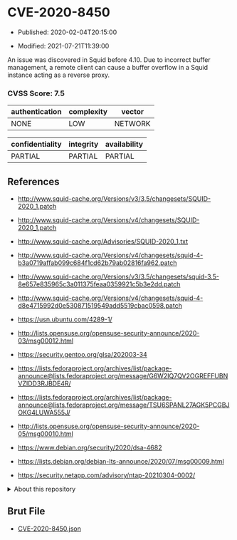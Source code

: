 # CVE-2020-8450

- Published: 2020-02-04T20:15:00

- Modified: 2021-07-21T11:39:00

An issue was discovered in Squid before 4.10. Due to incorrect buffer management, a remote client can cause a buffer overflow in a Squid instance acting as a reverse proxy.

### CVSS Score: **7.5**

| authentication | complexity | vector |
| --- | --- | --- |
| NONE | LOW | NETWORK |

| confidentiality | integrity | availability |
| --- | --- | --- |
| PARTIAL | PARTIAL | PARTIAL |

## References

* http://www.squid-cache.org/Versions/v3/3.5/changesets/SQUID-2020_1.patch

* http://www.squid-cache.org/Versions/v4/changesets/SQUID-2020_1.patch

* http://www.squid-cache.org/Advisories/SQUID-2020_1.txt

* http://www.squid-cache.org/Versions/v4/changesets/squid-4-b3a0719affab099c684f1cd62b79ab02816fa962.patch

* http://www.squid-cache.org/Versions/v3/3.5/changesets/squid-3.5-8e657e835965c3a011375feaa0359921c5b3e2dd.patch

* http://www.squid-cache.org/Versions/v4/changesets/squid-4-d8e4715992d0e530871519549add5519cbac0598.patch

* https://usn.ubuntu.com/4289-1/

* http://lists.opensuse.org/opensuse-security-announce/2020-03/msg00012.html

* https://security.gentoo.org/glsa/202003-34

* https://lists.fedoraproject.org/archives/list/package-announce@lists.fedoraproject.org/message/G6W2IQ7QV2OGREFFUBNVZIDD3RJBDE4R/

* https://lists.fedoraproject.org/archives/list/package-announce@lists.fedoraproject.org/message/TSU6SPANL27AGK5PCGBJOKG4LUWA555J/

* http://lists.opensuse.org/opensuse-security-announce/2020-05/msg00010.html

* https://www.debian.org/security/2020/dsa-4682

* https://lists.debian.org/debian-lts-announce/2020/07/msg00009.html

* https://security.netapp.com/advisory/ntap-20210304-0002/

<details>
<summary>About this repository</summary> 

  This repository is part of the project [Live Hack CVE](https://github.com/Live-Hack-CVE). Main website can be found [www.live-hack.org](https://www.live-hack.org) 
  
  Made by [Sn0wAlice](https://github.com/Sn0wAlice) for the people that care about security and need to have a feed of the latest CVEs. Hope you enjoy it, don't forget to star the repo and follow me on [Twitter](https://twitter.com/Sn0wAlice) and [Github](https://github.com/Sn0wAlice). And that is my [personnal website](https://www.alice-snow.me/)

  - [Home Page](https://github.com/Live-Hack-CVE)
  - [Framework](https://github.com/Live-Hack-CVE/cve-framework)
  - [CVE database](https://github.com/Live-Hack-CVE/full_database)
  - [Changelog](https://github.com/Live-Hack-CVE/Changelog)
</details>

## Brut File

* [CVE-2020-8450.json](https://raw.githubusercontent.com/Live-Hack-CVE/full_database/main/cves/2020/CVE-2020-8450.json)

